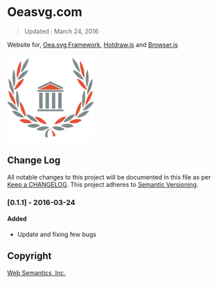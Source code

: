 # Oeasvg.com
> Updated : March 24, 2016

Website for, [Oea.svg Framework](http://oeasvg.com), [Hotdraw.js](https://github.com/websemantics/Hotdraw.js) and [Browser.js](https://github.com/websemantics/Browser.js)

![Oea.svg](https://raw.githubusercontent.com/websemantics/oeasvg.com/master/img/oea-svg.png)


## Change Log
All notable changes to this project will be documented in this file as per [Keep a CHANGELOG](http://keepachangelog.com). This project adheres to [Semantic Versioning](http://semver.org/).

### [0.1.1] - 2016-03-24
#### Added
- Update and fixing few bugs


## Copyright

[Web Semantics, Inc.](http://websemantics.ca/)